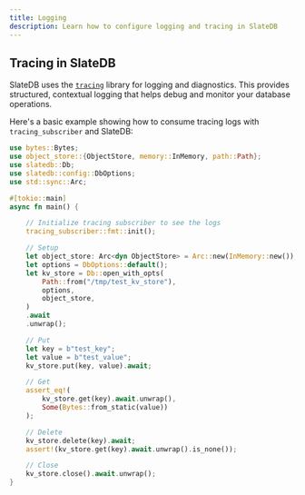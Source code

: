 ```yaml
---
title: Logging
description: Learn how to configure logging and tracing in SlateDB
---
```


## Tracing in SlateDB

SlateDB uses the [`tracing`](https://github.com/tokio-rs/tracing) library for logging and diagnostics. This provides structured, contextual logging that helps debug and monitor your database operations.

Here's a basic example showing how to consume tracing logs with `tracing_subscriber` and SlateDB:

```rust
use bytes::Bytes;
use object_store::{ObjectStore, memory::InMemory, path::Path};
use slatedb::Db;
use slatedb::config::DbOptions;
use std::sync::Arc;

#[tokio::main]
async fn main() {

    // Initialize tracing subscriber to see the logs
    tracing_subscriber::fmt::init();

    // Setup
    let object_store: Arc<dyn ObjectStore> = Arc::new(InMemory::new());
    let options = DbOptions::default();
    let kv_store = Db::open_with_opts(
        Path::from("/tmp/test_kv_store"),
        options,
        object_store,
    )
    .await
    .unwrap();

    // Put
    let key = b"test_key";
    let value = b"test_value";
    kv_store.put(key, value).await;

    // Get
    assert_eq!(
        kv_store.get(key).await.unwrap(),
        Some(Bytes::from_static(value))
    );

    // Delete
    kv_store.delete(key).await;
    assert!(kv_store.get(key).await.unwrap().is_none());

    // Close
    kv_store.close().await.unwrap();
}
```
